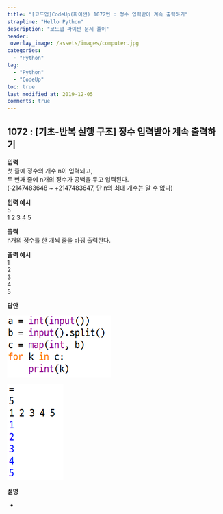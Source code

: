 ```yaml
---
title: "[코드업]CodeUp(파이썬) 1072번 : 정수 입력받아 계속 출력하기"
strapline: "Hello Python"
description: "코드업 파이썬 문제 풀이"
header:
 overlay_image: /assets/images/computer.jpg
categories:
  - "Python"
tag:
  - "Python"
  - "CodeUp"
toc: true
last_modified_at: 2019-12-05
comments: true
---
```


## 1072 : [기초-반복 실행 구조] 정수 입력받아 계속 출력하기


**입력**<br>
첫 줄에 정수의 개수 n이 입력되고,<br>
두 번째 줄에 n개의 정수가 공백을 두고 입력된다.<br>
(-2147483648 ~ +2147483647, 단 n의 최대 개수는 알 수 없다)

**입력 예시**<br>
5<br>
1 2 3 4 5

**출력**<br>
n개의 정수를 한 개씩 줄을 바꿔 출력한다.

**출력 예시**<br>
1<br>
2<br>
3<br>
4<br>
5


**답안**<br>

![a1072](/assets/images/1072-1.jpg)<br>

![a1072](/assets/images/1072-2.jpg)


**설명**

-